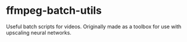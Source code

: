 # ffmpeg-batch-utils
Useful batch scripts for videos. Originally made as a toolbox for use with upscaling neural networks.
